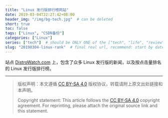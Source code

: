 ```yaml
---
title: "Linux 发行版排行榜网站"
date: 2019-03-04T22:27:42+08:00
header_img: "/img/bg-tech.jpg"  # can be deleted
short: true
toc: false
tags: ["Linux", "CSDN备份"]
categories: ["Linux"]
series: ["tech"]  # should be ONLY ONE of the ["tech", "life", "review"]
slug: "20190304-linux-rank"  # final real url, recommend: start by date, follow lower case words with hyphen splitter. E.g., `20230316-text-title`
---
```


站点 [DistroWatch.com](https://distrowatch.com/) 上，包含了众多 Linux 发行版的新闻，以及按点击量排名的 Linux 发行版排行榜。

---

> 版权声明：本文遵循 [CC BY-SA 4.0](https://creativecommons.org/licenses/by-sa/4.0/deed.zh) 版权协议，转载请附上原文出处链接和本声明。
>
> Copyright statement: This article follows the [CC BY-SA 4.0](https://creativecommons.org/licenses/by-sa/4.0/deed.en) copyright agreement. For reprinting, please attach the original source link and this statement.
